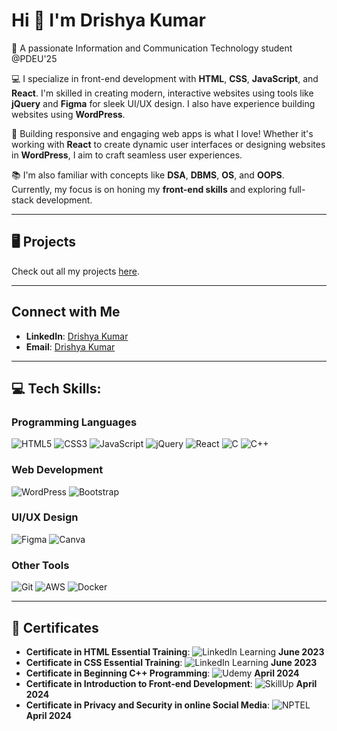 # Hi 👋 I'm Drishya Kumar
🎯 A passionate Information and Communication Technology student @PDEU'25

💻 I specialize in front-end development with **HTML**, **CSS**, **JavaScript**, and **React**. I'm skilled in creating modern, interactive websites using tools like **jQuery** and **Figma** for sleek UI/UX design. I also have experience building websites using **WordPress**.

🚀 Building responsive and engaging web apps is what I love! Whether it's working with **React** to create dynamic user interfaces or designing websites in **WordPress**, I aim to craft seamless user experiences.

📚 I'm also familiar with concepts like **DSA**, **DBMS**, **OS**, and **OOPS**. Currently, my focus is on honing my **front-end skills** and exploring full-stack development.

---

## 🖥 Projects
Check out all my projects [here](https://github.com/Drishya-cyber?tab=repositories).

---

## Connect with Me
- **LinkedIn**: [Drishya Kumar](https://www.linkedin.com/in/drishya-kumar-45381020b/)
- **Email**: [Drishya Kumar](kumardrishya69@gmail.com)

---

## 💻 Tech Skills:

### **Programming Languages**
<p>
  <img src="https://img.shields.io/badge/HTML5-%23E34F26.svg?style=flat&logo=html5&logoColor=white" alt="HTML5" />
  <img src="https://img.shields.io/badge/CSS3-%231572B6.svg?style=flat&logo=css3&logoColor=white" alt="CSS3" />
  <img src="https://img.shields.io/badge/JavaScript-%23F7DF1E.svg?style=flat&logo=javascript&logoColor=black" alt="JavaScript" />
  <img src="https://img.shields.io/badge/jQuery-%230769AD.svg?style=flat&logo=jquery&logoColor=white" alt="jQuery" />
  <img src="https://img.shields.io/badge/React-%2361DAFB.svg?style=flat&logo=react&logoColor=black" alt="React" />
  <img src="https://img.shields.io/badge/C-%2300599C.svg?style=flat&logo=c&logoColor=white" alt="C" />
  <img src="https://img.shields.io/badge/C++-%2300599C.svg?style=flat&logo=c%2B%2B&logoColor=white" alt="C++" />
</p>

### **Web Development**
<p>
  <img src="https://img.shields.io/badge/WordPress-%2321759B.svg?style=flat&logo=wordpress&logoColor=white" alt="WordPress" />
  <img src="https://img.shields.io/badge/Bootstrap-%23563D7C.svg?style=flat&logo=bootstrap&logoColor=white" alt="Bootstrap" />
  
</p>

### **UI/UX Design**
<p>
  <img src="https://img.shields.io/badge/Figma-%23F24E1E.svg?style=flat&logo=figma&logoColor=white" alt="Figma" />
  <img src="https://img.shields.io/badge/Canva-%2300C4CC.svg?style=flat&logo=canva&logoColor=white" alt="Canva" />
</p>

### **Other Tools**
<p>
  <img src="https://img.shields.io/badge/Git-%23F05032.svg?style=flat&logo=git&logoColor=white" alt="Git" />
  <img src="https://img.shields.io/badge/AWS-%23232F3E.svg?style=flat&logo=amazon-aws&logoColor=white" alt="AWS" />
  <img src="https://img.shields.io/badge/Docker-%232496ED.svg?style=flat&logo=docker&logoColor=white" alt="Docker" />
</p>

---
## 📜 Certificates
- **Certificate in HTML Essential Training**: ![LinkedIn Learning](https://img.shields.io/badge/LinkedIn%20Learning-%230077B5.svg?style=flat&logo=linkedin&logoColor=white) **June 2023**
- **Certificate in CSS Essential Training**: ![LinkedIn Learning](https://img.shields.io/badge/LinkedIn%20Learning-%230077B5.svg?style=flat&logo=linkedin&logoColor=white) **June 2023**
- **Certificate in  Beginning C++ Programming**: ![Udemy](https://img.shields.io/badge/Udemy-A435F0?style=flat&logo=Udemy&logoColor=white) **April 2024**
- **Certificate in Introduction to Front-end Development**: ![SkillUp](https://img.shields.io/badge/SkillUp-1DA1F2?style=flat&logo=simplilearn&logoColor=white) **April 2024**
- **Certificate in Privacy and Security in online Social Media**: ![NPTEL](https://img.shields.io/badge/NPTEL-FF9933?style=flat&logo=gov&logoColor=white) **April 2024**


